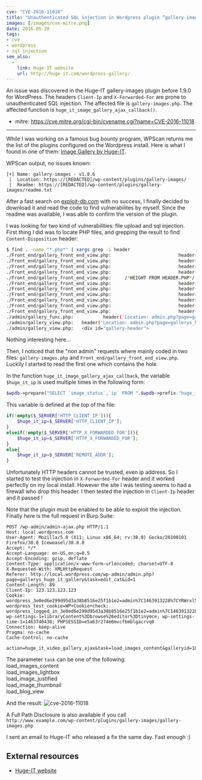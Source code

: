 ```yaml
---
cve: "CVE-2016-11018"
title: "Unauthenticated SQL injection in Wordpress plugin “gallery-images”"
images: [/images/cve-mitre.png]
date: 2016-05-20
tags:
- cve
- wordpress
- sql injection
see_also:
  -
    link: Huge-IT website
    url: http://huge-it.com/wordpress-gallery/
---
```

An issue was discovered in the Huge-IT gallery-images plugin before 1.9.0 for WordPress. The headers `Client-Ip` and `X-Forwarded-For` are prone to unauthenticated SQL injection. The affected file is `gallery-images.php`. The affected function is `huge_it_image_gallery_ajax_callback()`.
<!--more-->

- mitre: https://cve.mitre.org/cgi-bin/cvename.cgi?name=CVE-2016-11018

<hr />

While I was working on a famous bug bounty program, WPScan returns me the list of the plugins configured on the Wordpress install.
Here is what I found in one of them: [Image Gallery by Huge-IT](https://wordpress.org/plugins/gallery-images/).

WPScan output, no issues known:

```none
[+] Name: gallery-images - v1.8.6  
 |  Location: https://[REDACTED]/wp-content/plugins/gallery-images/  
 |  Readme: https://[REDACTED]/wp-content/plugins/gallery-images/readme.txt  
```

After a fast search on [exploit-db.com](https://www.exploit-db.com/) with no success, I finally decided to download it and read the code to find vulnerabilites by myself.
Since the readme was available, I was able to confirm the version of the plugin.

I was looking for two kind of vulnerabilities: file upload and sql injection.
First thing I did was to locate PHP files, and grepping the result to find `Content-Disposition` header:

```bash
$ find . -name "*.php*" | xargs grep -i header
./Front_end/gallery_front_end_view.php:							header("Location:".$actual_link."");
./Front_end/gallery_front_end_view.php:							header("Location:".$actual_link."");
./Front_end/gallery_front_end_view.php:							header("Location:".$actual_link."");
./Front_end/gallery_front_end_view.php:							header("Location:".$actual_link."");
./Front_end/gallery_front_end_view.php:		/*HEIGHT FROM HEADER.PHP*/
./Front_end/gallery_front_end_view.php:							header("Location:".$actual_link."");
./Front_end/gallery_front_end_view.php:							header("Location:".$actual_link."");
./Front_end/gallery_front_end_view.php:							header("Location:".$actual_link."");
./Front_end/gallery_front_end_view.php:							header("Location:".$actual_link."");
./Front_end/gallery_front_end_view.php:							header("Location:".$actual_link."");
./Front_end/gallery_front_end_view.php:							header("Location:".$actual_link."");
./admin/gallery_func.php:			header('Location: admin.php?page=gallerys_huge_it_gallery&id='.$rowsldccs->id.'&task=apply');
./admin/gallery_view.php:	header('Location: admin.php?page=gallerys_huge_it_gallery&id='.$row->id.'&task=apply');
./admin/gallery_view.php:	<div id="gallery-header">
```
<!--more-->

Nothing interesting here...

Then, I noticed that the "non admin" requests where mainly coded in two files: `gallery-images.php` and `Front_end/gallery_front_end_view.php`.
Luckily I started to read the first one which contains the hole.

In the function `huge_it_image_gallery_ajax_callback`, the variable `$huge_it_ip` is used multiple times in the following form:

```php
$wpdb->prepare("SELECT `image_status`,`ip` FROM ".$wpdb->prefix."huge_itgallery_like_dislike WHERE image_id = %d AND `ip` = '".$huge_it_ip."'",(int)$row->id);
```

This variable is defined at the top of the file:

```php
if(!empty($_SERVER['HTTP_CLIENT_IP'])){
	$huge_it_ip=$_SERVER['HTTP_CLIENT_IP'];
}
elseif(!empty($_SERVER['HTTP_X_FORWARDED_FOR'])){
	$huge_it_ip=$_SERVER['HTTP_X_FORWARDED_FOR'];
}
else{
	$huge_it_ip=$_SERVER['REMOTE_ADDR'];
}
```

Unfortunately HTTP headers cannot be trusted, even ip address.
So I started to test the injection in `X-Forwarded-For` header and it worked perfectly on my local install.
However the site I was testing seems to had a firewall who drop this header. 
I then tested the injection in `Client-Ip` header and it passed !

Note that the plugin must be enabled to be able to exploit the injection.
Finally here is the full request in Burp Suite:

```http
POST /wp-admin/admin-ajax.php HTTP/1.1
Host: local.wordpress.com
User-Agent: Mozilla/5.0 (X11; Linux x86_64; rv:38.0) Gecko/20100101 Firefox/38.0 Iceweasel/38.8.0
Accept: */*
Accept-Language: en-US,en;q=0.5
Accept-Encoding: gzip, deflate
Content-Type: application/x-www-form-urlencoded; charset=UTF-8
X-Requested-With: XMLHttpRequest
Referer: http://local.wordpress.com/wp-admin/admin.php?page=gallerys_huge_it_gallery&task=edit_cat&id=1
Content-Length: 89
Client-Ip: 123.123.123.123
Cookie: wordpress_3e0ed6e299d95d3a38b8516e25f1b1e2=admin%7C1463913228%7CYRWrxl5s69SoSkkXyMBFnXzSt2dSINk63ojC6F0mcWJ%7Cb28be90ae8a75452f047cb21fcc84f42a9a801123af24c1f77bb3f19c880147b; wordpress_test_cookie=WP+Cookie+check; wordpress_logged_in_3e0ed6e299d95d3a38b8516e25f1b1e2=admin%7C1463913228%7CYRWrxl5s69SoSkkXyMBFnXzSt2dSINk63ojC6F0mcWJ%7C243730f21ebdc724e25dd292d6c8d1773510dd572a0a39abc88b379852181f1f; wp-settings-1=libraryContent%3Dbrowse%26editor%3Dtinymce; wp-settings-time-1=1463740430; PHPSESSID=e5a63r274m6mvcfbmblgacrvq0
Connection: keep-alive
Pragma: no-cache
Cache-Control: no-cache

action=huge_it_video_gallery_ajax&task=load_images_content&galleryid=1&page=1&perpage=100
```

The parameter `task` can be one of the following:  
load_images_content  
load_images_lightbox  
load_image_justified  
load_image_thumbnail  
load_blog_view

And the result:
![cve-2016-11018](/images/image-gallery-sql-injection.png)

A Full Path Disclosure is also available if you call `http://www.example.com/wp-content/plugins/gallery-images/gallery-images.php`

I sent an email to Huge-IT who released a fix the same day. Fast enough :)


## External resources

- [Huge-IT website](http://huge-it.com/wordpress-gallery/)
